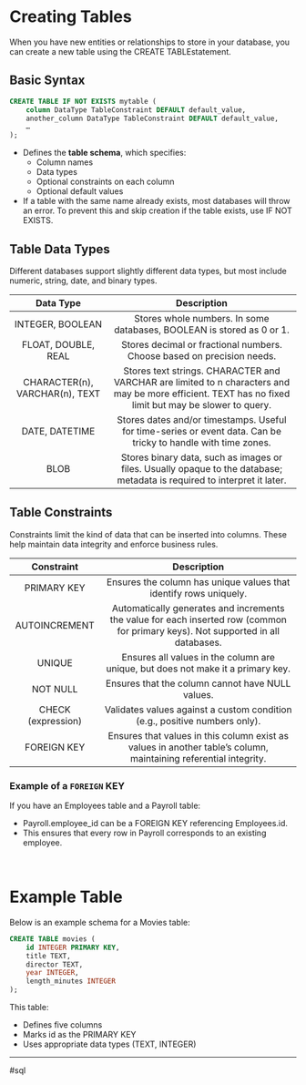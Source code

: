 # Creating Tables

When you have new entities or relationships to store in your database, you can create a new table using the CREATE TABLEstatement.

## Basic Syntax

```sql
CREATE TABLE IF NOT EXISTS mytable (
    column DataType TableConstraint DEFAULT default_value,
    another_column DataType TableConstraint DEFAULT default_value,
    …
);
```

* Defines the **table schema**, which specifies:
  * Column names
  * Data types
  * Optional constraints on each column
  * Optional default values
* If a table with the same name already exists, most databases will throw an error. To prevent this and skip creation if the table exists, use IF NOT EXISTS.
⠀
## Table Data Types

Different databases support slightly different data types, but most include numeric, string, date, and binary types.

| **Data Type** | **Description** |
|:-:|:-:|
| INTEGER, BOOLEAN | Stores whole numbers. In some databases, BOOLEAN is stored as 0 or 1. |
| FLOAT, DOUBLE, REAL | Stores decimal or fractional numbers. Choose based on precision needs. |
| CHARACTER(n), VARCHAR(n), TEXT | Stores text strings. CHARACTER and VARCHAR are limited to n characters and may be more efficient. TEXT has no fixed limit but may be slower to query. |
| DATE, DATETIME | Stores dates and/or timestamps. Useful for time-series or event data. Can be tricky to handle with time zones. |
| BLOB | Stores binary data, such as images or files. Usually opaque to the database; metadata is required to interpret it later. |

## Table Constraints

Constraints limit the kind of data that can be inserted into columns. These help maintain data integrity and enforce business rules.

| **Constraint** | **Description** |
|:-:|:-:|
| PRIMARY KEY | Ensures the column has unique values that identify rows uniquely. |
| AUTOINCREMENT | Automatically generates and increments the value for each inserted row (common for primary keys). Not supported in all databases. |
| UNIQUE | Ensures all values in the column are unique, but does not make it a primary key. |
| NOT NULL | Ensures that the column cannot have NULL values. |
| CHECK (expression) | Validates values against a custom condition (e.g., positive numbers only). |
| FOREIGN KEY | Ensures that values in this column exist as values in another table’s column, maintaining referential integrity. |

### Example of a `FOREIGN` KEY

If you have an Employees table and a Payroll table:
* Payroll.employee_id can be a FOREIGN KEY referencing Employees.id.
* This ensures that every row in Payroll corresponds to an existing employee.

⠀
# Example Table
Below is an example schema for a Movies table:

```sql
CREATE TABLE movies (
    id INTEGER PRIMARY KEY,
    title TEXT,
    director TEXT,
    year INTEGER,
    length_minutes INTEGER
);
```

This table:
* Defines five columns
* Marks id as the PRIMARY KEY
* Uses appropriate data types (TEXT, INTEGER)

---

#sql